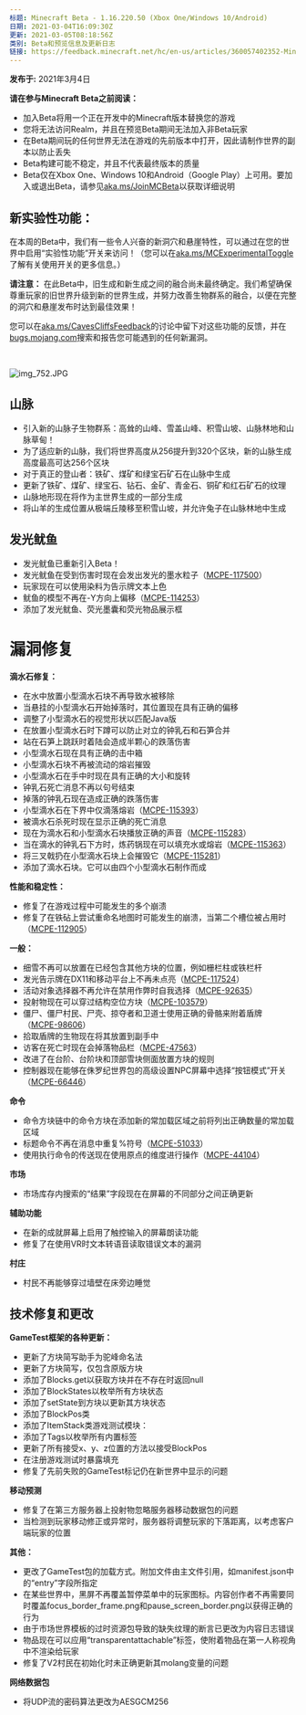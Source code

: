 ```yaml
---
标题: Minecraft Beta - 1.16.220.50 (Xbox One/Windows 10/Android)
日期: 2021-03-04T16:09:30Z
更新: 2021-03-05T08:18:56Z
类别: Beta和预览信息及更新日志
链接: https://feedback.minecraft.net/hc/en-us/articles/360057402352-Minecraft-Beta-1-16-220-50-Xbox-One-Windows-10-Android
---
```


**发布于:** 2021年3月4日

**请在参与Minecraft Beta之前阅读：**

- 加入Beta将用一个正在开发中的Minecraft版本替换您的游戏
- 您将无法访问Realm，并且在预览Beta期间无法加入非Beta玩家
- 在Beta期间玩的任何世界无法在游戏的先前版本中打开，因此请制作世界的副本以防止丢失
- Beta构建可能不稳定，并且不代表最终版本的质量
- Beta仅在Xbox One、Windows 10和Android（Google Play）上可用。要加入或退出Beta，请参见[aka.ms/JoinMCBeta](https://aka.ms/JoinMCBeta)以获取详细说明

## **新实验性功能：**

在本周的Beta中，我们有一些令人兴奋的新洞穴和悬崖特性，可以通过在您的世界中启用“实验性功能”开关来访问！（您可以在[aka.ms/MCExperimentalToggle](https://aka.ms/MCExperimentalToggle)了解有关使用开关的更多信息。）

**请注意：** 在此Beta中，旧生成和新生成之间的融合尚未最终确定。我们希望确保尊重玩家的旧世界升级到新的世界生成，并努力改善生物群系的融合，以便在完整的洞穴和悬崖发布时达到最佳效果！

您可以在[aka.ms/CavesCliffsFeedback](https://aka.ms/CavesCliffsFeedback)的讨论中留下对这些功能的反馈，并在[bugs.mojang.com](https://bugs.mojang.com/)搜索和报告您可能遇到的任何新漏洞。

 

![img_752.JPG](https://feedback.minecraft.net/hc/article_attachments/360088354971/img_752.JPG)

## **山脉**

- 引入新的山脉子生物群系：高耸的山峰、雪盖山峰、积雪山坡、山脉林地和山脉草甸！
- 为了适应新的山脉，我们将世界高度从256提升到320个区块，新的山脉生成高度最高可达256个区块
- 对于真正的登山者：铁矿、煤矿和绿宝石矿石在山脉中生成
- 更新了铁矿、煤矿、绿宝石、钻石、金矿、青金石、铜矿和红石矿石的纹理
- 山脉地形现在将作为主世界生成的一部分生成
- 将山羊的生成位置从极端丘陵移至积雪山坡，并允许兔子在山脉林地中生成

## **发光鱿鱼**

- 发光鱿鱼已重新引入Beta！
- 发光鱿鱼在受到伤害时现在会发出发光的墨水粒子（[MCPE-117500](https://bugs.mojang.com/browse/MCPE-117500)）
- 玩家现在可以使用染料为告示牌文本上色
- 鱿鱼的模型不再在-Y方向上偏移（[MCPE-114253](https://bugs.mojang.com/browse/MCPE-114253)）
- 添加了发光鱿鱼、荧光墨囊和荧光物品展示框

# **漏洞修复**

**滴水石修复：**

- 在水中放置小型滴水石块不再导致水被移除
- 当悬挂的小型滴水石开始掉落时，其位置现在具有正确的偏移
- 调整了小型滴水石的视觉形状以匹配Java版
- 在放置小型滴水石时下蹲可以防止对立的钟乳石和石笋合并
- 站在石笋上跳跃时着陆会造成半颗心的跌落伤害
- 小型滴水石现在具有正确的击中箱
- 小型滴水石块不再被流动的熔岩摧毁
- 小型滴水石在手中时现在具有正确的大小和旋转
- 钟乳石死亡消息不再以句号结束
- 掉落的钟乳石现在造成正确的跌落伤害
- 小型滴水石在下界中仅滴落熔岩（[MCPE-115393](https://bugs.mojang.com/browse/MCPE-115393)）
- 被滴水石杀死时现在显示正确的死亡消息
- 现在为滴水石和小型滴水石块播放正确的声音（[MCPE-115283](https://bugs.mojang.com/browse/MCPE-115283)）
- 当在滴水的钟乳石下方时，炼药锅现在可以填充水或熔岩（[MCPE-115363](https://bugs.mojang.com/browse/MCPE-115363)）
- 将三叉戟扔在小型滴水石块上会摧毁它（[MCPE-115281](https://bugs.mojang.com/browse/MCPE-115281)）
- 添加了滴水石块。它可以由四个小型滴水石制作而成

**性能和稳定性：**

- 修复了在游戏过程中可能发生的多个崩溃
- 修复了在铁砧上尝试重命名地图时可能发生的崩溃，当第二个槽位被占用时（[MCPE-112905](https://bugs.mojang.com/browse/MCPE-112905)）

**一般：**

- 细雪不再可以放置在已经包含其他方块的位置，例如栅栏柱或铁栏杆
- 发光告示牌在DX11和移动平台上不再未点亮（[MCPE-117524](https://bugs.mojang.com/browse/MCPE-117524)）
- 活动对象选择器不再允许在禁用作弊时自我选择（[MCPE-92635](https://bugs.mojang.com/browse/MCPE-92635)）
- 投射物现在可以穿过结构空位方块（[MCPE-103579](https://bugs.mojang.com/browse/MCPE-103579)）
- 僵尸、僵尸村民、尸壳、掠夺者和卫道士使用正确的骨骼来附着盾牌（[MCPE-98606](https://bugs.mojang.com/browse/MCPE-98606)）
- 拾取盾牌的生物现在将其放置到副手中
- 访客在死亡时现在会掉落物品栏（[MCPE-47563](https://bugs.mojang.com/browse/MCPE-47563)）
- 改进了在台阶、台阶块和顶部雪块侧面放置方块的规则
- 控制器现在能够在侏罗纪世界包的高级设置NPC屏幕中选择“按钮模式”开关（[MCPE-66446](https://bugs.mojang.com/browse/MCPE-66446)）

**命令**

- 命令方块链中的命令方块在添加新的常加载区域之前将列出正确数量的常加载区域
- 标题命令不再在消息中重复%符号（[MCPE-51033](https://bugs.mojang.com/browse/MCPE-51033)）
- 使用执行命令的传送现在使用原点的维度进行操作（[MCPE-44104](https://bugs.mojang.com/browse/MCPE-44104)）

**市场**

- 市场库存内搜索的“结果”字段现在在屏幕的不同部分之间正确更新

**辅助功能**

- 在新的成就屏幕上启用了触控输入的屏幕朗读功能
- 修复了在使用VR时文本转语音读取错误文本的漏洞

**村庄**

- 村民不再能够穿过墙壁在床旁边睡觉

## **技术修复和更改**

**GameTest框架的各种更新：**

- 更新了方块简写助手为驼峰命名法
- 更新了方块简写，仅包含原版方块
- 添加了Blocks.get以获取方块并在不存在时返回null
- 添加了BlockStates以枚举所有方块状态
- 添加了setState到方块以更新其方块状态
- 添加了BlockPos类
- 添加了ItemStack类游戏测试模块：
- 添加了Tags以枚举所有内置标签
- 更新了所有接受x、y、z位置的方法以接受BlockPos
- 在注册游戏测试时暴露填充
- 修复了先前失败的GameTest标记仍在新世界中显示的问题

**移动预测**

- 修复了在第三方服务器上投射物忽略服务器移动数据包的问题
- 当检测到玩家移动修正或异常时，服务器将调整玩家的下落距离，以考虑客户端玩家的位置

**其他：**

- 更改了GameTest包的加载方式。附加文件由主文件引用，如manifest.json中的“entry”字段所指定
- 在某些世界中，黑屏不再覆盖暂停菜单中的玩家图标。内容创作者不再需要同时覆盖focus_border_frame.png和pause_screen_border.png以获得正确的行为
- 由于市场世界模板的过时资源包导致的缺失纹理的断言已更改为内容日志错误
- 物品现在可以应用“transparentattachable”标签，使附着物品在第一人称视角中不渲染给玩家
- 修复了V2村民在初始化时未正确更新其molang变量的问题

**网络数据包**

- 将UDP流的密码算法更改为AESGCM256